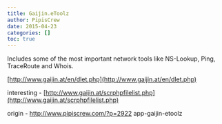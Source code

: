 ```yaml
---
title: Gaijin.eToolz
author: PipisCrew
date: 2015-04-23
categories: []
toc: true
---
```


Includes some of the most important network tools like NS-Lookup, Ping, TraceRoute and Whois.

[http://www.gaijin.at/en/dlet.php](http://www.gaijin.at/en/dlet.php)

interesting - [http://www.gaijin.at/scrphpfilelist.php](http://www.gaijin.at/scrphpfilelist.php)

origin - http://www.pipiscrew.com/?p=2922 app-gaijin-etoolz